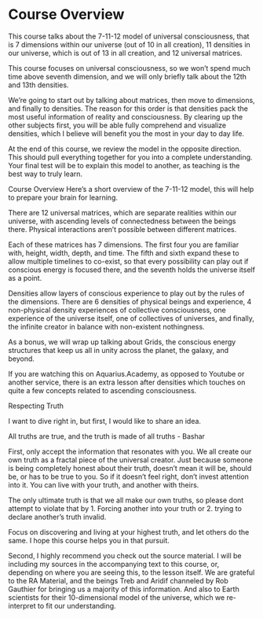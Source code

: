 
# Course Overview


This course talks about the 7-11-12 model of universal consciousness, that is 7 dimensions within our universe (out of 10 in all creation), 11 densities in our universe, which is out of 13 in all creation, and 12 universal matrices.

This course focuses on universal consciousness, so we won’t spend much time above seventh dimension, and we will only briefly talk about the 12th and 13th densities.

We’re going to start out by talking about matrices, then move to dimensions, and finally to densities. The reason for this order is that densities pack the most useful information of reality and consciousness. By clearing up the other subjects first, you will be able fully comprehend and visualize densities, which I believe will benefit you the most in your day to day life.

At the end of this course, we review the model in the opposite direction. This should pull everything together for you into a complete understanding. Your final test will be to explain this model to another, as teaching is the best way to truly learn.

Course Overview
Here’s a short overview of the 7-11-12 model, this will help to prepare your brain for learning.

There are 12 universal matrices, which are separate realities within our universe, with ascending levels of connectedness between the beings there. Physical interactions aren’t possible between different matrices.

Each of these matrices has 7 dimensions. The first four you are familiar with, height, width, depth, and time. The fifth and sixth expand these to allow multiple timelines to co-exist, so that every possibility can play out if conscious energy is focused there, and the seventh holds the universe itself as a point.

Densities allow layers of conscious experience to play out by the rules of the dimensions. There are 6 densities of physical beings and experience, 4 non-physical density experiences of collective consciousness, one experience of the universe itself, one of collectives of universes, and finally, the infinite creator in balance with non-existent nothingness. 

As a bonus, we will wrap up talking about Grids, the conscious energy structures that keep us all in unity across the planet, the galaxy, and beyond.

If you are watching this on Aquarius.Academy, as opposed to Youtube or another service, there is an extra lesson after densities which touches on quite a few concepts related to ascending consciousness.

Respecting Truth

I want to dive right in, but first, I would like to share an idea.

All truths are true, and the truth is made of all truths - Bashar

First, only accept the information that resonates with you. We all create our own truth as a fractal piece of the universal creator. Just because someone is being completely honest about their truth, doesn’t mean it will be, should be, or has to be true to you. So if it doesn’t feel right, don’t invest attention into it. You can live with your truth, and another with theirs.

The only ultimate truth is that we all make our own truths, so please dont attempt to violate that by 1. Forcing another into your truth or 2. trying to declare another’s truth invalid.

Focus on discovering and living at your highest truth, and let others do the same. I hope this course helps you in that pursuit.

Second, I highly recommend you check out the source material. I will be including my sources in the accompanying text to this course, or, depending on where you are seeing this, to the lesson itself. We are grateful to the RA Material, and the beings Treb and Aridif channeled by Rob Gauthier for bringing us a majority of this information. And also to Earth scientists for their 10-dimensional model of the universe, which we re-interpret to fit our understanding.

<!--stackedit_data:
eyJoaXN0b3J5IjpbMTk0MTIyNTAxLC0yMDE0MDc1NjAyXX0=
-->